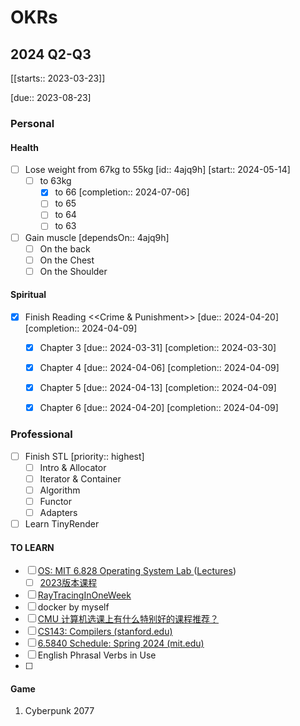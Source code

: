 # OKRs

## 2024 Q2-Q3 

[[starts:: 2023-03-23]]

[due:: 2023-08-23]

### Personal

#### Health
- [ ] Lose weight from 67kg to 55kg  [id:: 4ajq9h]  [start:: 2024-05-14]
	- [ ] to 63kg
		- [x] to 66  [completion:: 2024-07-06]
		- [ ] to 65
		- [ ] to 64 
		- [ ] to 63 

- [ ] Gain muscle  [dependsOn:: 4ajq9h]
	- [ ] On the back
	- [ ] On the Chest
	- [ ] On the Shoulder

#### Spiritual
- [x] Finish Reading <<Crime & Punishment>>  [due:: 2024-04-20]  [completion:: 2024-04-09]
	- [x] Chapter 3  [due:: 2024-03-31]  [completion:: 2024-03-30]
	- [x] Chapter 4  [due:: 2024-04-06]  [completion:: 2024-04-09]
	- [x] Chapter 5  [due:: 2024-04-13]  [completion:: 2024-04-09]
	- [x] Chapter 6  [due:: 2024-04-20]  [completion:: 2024-04-09]


### Professional
- [ ] Finish STL  [priority:: highest]
	- [ ] Intro & Allocator
	- [ ] Iterator & Container  
	- [ ] Algorithm  
	- [ ] Functor  
	- [ ] Adapters  
- [ ] Learn TinyRender

#### TO LEARN
* [ ] [OS: MIT 6.828 Operating System Lab ](https://github.com/SmallPond/MIT6.828_OS)   ([Lectures](https://pdos.csail.mit.edu/6.828/2018/schedule.html))
	* [ ] [2023版本课程](https://pdos.csail.mit.edu/6.828/2023/tools.html)
* [ ] [RayTracingInOneWeek](https://raytracing.github.io/books/RayTracingInOneWeekend.html)
* [ ] docker by myself
* [ ] [CMU 计算机选课上有什么特别好的课程推荐？](https://www.zhihu.com/question/28249230)
* [ ] [CS143: Compilers (stanford.edu)](https://web.stanford.edu/class/cs143/)
* [ ] [6.5840 Schedule: Spring 2024 (mit.edu)](https://pdos.csail.mit.edu/6.824/schedule.html)
* [ ] English Phrasal Verbs in Use
* [ ] 

#### Game
1. Cyberpunk 2077